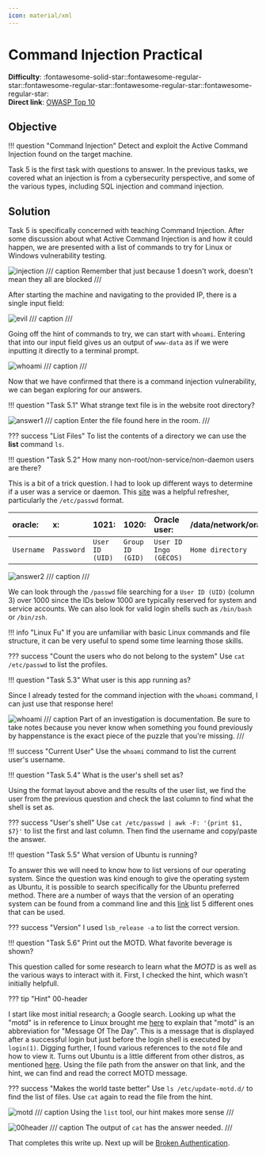 ```yaml
---
icon: material/xml
---
```


# Command Injection Practical

**Difficulty**: :fontawesome-solid-star::fontawesome-regular-star::fontawesome-regular-star::fontawesome-regular-star::fontawesome-regular-star:<br/>
**Direct link**: [OWASP Top 10](https://tryhackme.com/room/owasptop10)

## Objective

!!! question "Command Injection"
    Detect and exploit the Active Command Injection found on the target machine.

Task 5 is the first task with questions to answer. In the previous tasks, we covered what an injection is from a cybersecurity perspective, and some of the various types, including SQL injection and command injection.

## Solution

Task 5 is specifically concerned with teaching Command Injection. After some discussion about what Active Command Injection is and how it could happen, we are presented with a list of commands to try for Linux or Windows vulnerability testing. 

![injection](../img/objectives/o1/cmd-injct.png)
/// caption
Remember that just because 1 doesn't work, doesn't mean they all are blocked
///

After starting the machine and navigating to the provided IP, there is a single input field:

![evil](../img/objectives/o1/EvilShell.png)
/// caption 
///

Going off the hint of commands to try, we can start with `whoami`. Entering that into our input field gives us an output of `www-data` as if we were inputting it directly to a terminal prompt.

![whoami](../img/objectives/o1/objective.png)
/// caption
///

Now that we have confirmed that there is a command injection vulnerability, we can began exploring for our answers. 

!!! question "Task 5.1"
    What strange text file is in the website root directory?

![answer1](../img/objectives/o1/answer1.png)
/// caption
Enter the file found here in the room. 
///

??? success "List Files"
    To list the contents of a directory we can use the **list** command `ls`.

!!! question "Task 5.2"
    How many non-root/non-service/non-daemon users are there?

This is a bit of a trick question. I had to look up different ways to determine if a user was a service or daemon. This [site](https://www.cyberciti.biz/faq/understanding-etcpasswd-file-format/) was a helpful refresher, particularly the `/etc/passwd` format.<br/>

| oracle:    | x:         | 1021:           | 1020:            | Oracle user:           | /data/network/oracle: | /bin/bash       |
| :--------- | :--------- | :-------------- | :--------------- | :--------------------- | :-------------------- | :-------------- |
| `Username` | `Password` | `User ID (UID)` | `Group ID (GID)` | `User ID Ingo (GECOS)` | `Home directory`      | `Command/shell` |

![answer2](../img/objectives/o1/answer2.png)
/// caption
///

We can look through the `/passwd` file searching for a `User ID (UID)` (column 3) over 1000 since the IDs below 1000 are typically reserved for system and service accounts. We can also look for valid login shells such as `/bin/bash` or `/bin/zsh`.

!!! info "Linux Fu"
    If you are unfamiliar with basic Linux commands and file structure, it can be very useful to spend some time learning those skills. 

??? success "Count the users who do not belong to the system"
    Use `cat /etc/passwd` to list the profiles.

!!! question "Task 5.3"
    What user is this app running as?

Since I already tested for the command injection with the `whoami` command, I can just use that response here!

![whoami](../img/objectives/o1/objective.png)
/// caption
Part of an investigation is documentation. Be sure to take notes because you never know when something you found previously by happenstance is the exact piece of the puzzle that you're missing.
///

!!! success "Current User"
    Use the `whoami` command to list the current user's username.

!!! question "Task 5.4"
    What is the user's shell set as?

Using the format layout above and the results of the user list, we find the user from the previous question and check the last column to find what the shell is set as. 

??? success "User's shell"
    Use `cat /etc/passwd | awk -F: '{print $1, $7}'` to list the first and last column. Then find the username and copy/paste the answer.

!!! question "Task 5.5"
    What version of Ubuntu is running?

To answer this we will need to know how to list versions of our operating system. Since the question was kind enough to give the operating system as Ubuntu, it is possible to search specifically for the Ubuntu preferred method. There are a number of ways that the version of an operating system can be found from a command line and this [link](https://www.geeksforgeeks.org/how-to-check-the-os-version-in-linux/) list 5 different ones that can be used. 

??? success "Version"
    I used `lsb_release -a` to list the correct version.

!!! question "Task 5.6"
    Print out the MOTD.  What favorite beverage is shown?

This question called for some research to learn what the *MOTD* is as well as the various ways to interact with it. First, I checked the hint, which wasn't initially helpfull.

??? tip "Hint"
    00-header

I start like most initial research; a Google search. Looking up what the "motd" is in reference to Linux brought me [here](https://www.man7.org/linux/man-pages/man5/motd.5.html) to explain that "motd" is an abbreviation for "Message Of The Day". This is a message that is displayed after a successful login but just before the login shell is executed by `login(1)`. Digging further, I found various references to the `motd` file and how to view it. Turns out Ubuntu is a little different from other distros, as mentioned [here](https://askubuntu.com/questions/800928/where-is-motd-on-modern-ubuntu-systems). Using the file path from the answer on that link, and the hint, we can find and read the correct MOTD message.

??? success "Makes the world taste better"
    Use `ls /etc/update-motd.d/` to find the list of files. Use `cat` again to read the file from the hint. 

![motd](../img/objectives/o1/motd.png)
/// caption
Using the `list` tool, our hint makes more sense
///

![00header](../img/objectives/o1/00-header.png)
/// caption
The output of `cat` has the answer needed.
///

That completes this write up. Next up will be [Broken Authentication](./o2.md). 